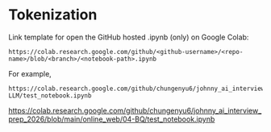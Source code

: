 # Tokenization

Link template for open the GitHub hosted .ipynb (only) on Google Colab:
```
https://colab.research.google.com/github/<github-username>/<repo-name>/blob/<branch>/<notebook-path>.ipynb
```

For example,
```
https://colab.research.google.com/github/chungenyu6/johnny_ai_interview_prep_2026/blob/main/02-LLM/test_notebook.ipynb
```

https://colab.research.google.com/github/chungenyu6/johnny_ai_interview_prep_2026/blob/main/online_web/04-BQ/test_notebook.ipynb
